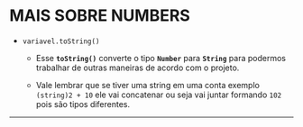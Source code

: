 # MAIS SOBRE NUMBERS

- `variavel.toString()`
  - Esse **`toString()`** converte o tipo **`Number`** para **`String`** para podermos trabalhar de outras maneiras de acordo com o projeto. 
  
  - Vale lembrar que se tiver uma string em uma conta exemplo `(string)2 + 10` ele vai concatenar ou seja vai juntar formando `102` pois são tipos diferentes.

--- 

